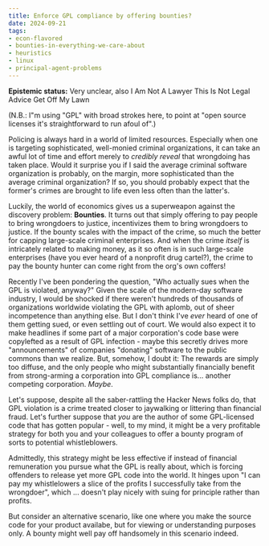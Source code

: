 ```yaml
---
title: Enforce GPL compliance by offering bounties?
date: 2024-09-21
tags: 
- econ-flavored
- bounties-in-everything-we-care-about
- heuristics
- linux
- principal-agent-problems
---
```



**Epistemic status:** Very unclear, also I Am Not A Lawyer This Is Not Legal
Advice Get Off My Lawn

(N.B.: I"m using "GPL" with broad strokes here, to point at "open source 
licenses it's straightforward to run afoul of".)

Policing is always hard in a world of limited resources. Especially when one
is targeting sophisticated, well-monied criminal organizations, it can take an
awful lot of time and effort merely to *credibly reveal* that wrongdoing has
taken place. Would it surprise you if I said the average criminal software
organization is probably, on the margin, more sophisticated than the average
criminal organization? If so, you should probably expect that the former's
crimes are brought to life even less often than the latter's.

Luckily, the world of economics gives us a superweapon against the discovery
problem: **Bounties**. It turns out that simply offering to pay people to bring
wrongdoers to justice, incentivizes them to bring wrongdoers to justice. If
the bounty scales with the impact of the crime, so much the better for capping
large-scale criminal enterprises. And when the crime *itself* is intricately
related to making money, as it so often is in such large-scale enterprises
(have you ever heard of a nonprofit drug cartel?), the crime to pay the bounty
hunter can come right from the org's own coffers!

Recently I've been pondering the question, "Who actually sues when the GPL is
violated, anyway?" Given the scale of the modern-day software industry, I would
be shocked if there weren't hundreds of thousands of organizations worldwide
violating the GPL with aplomb, out of sheer incompetence than anything else.
But I don't think I've *ever* heard of one of
them getting sued, or even settling out of court. We would also expect it to
make headlines if some part of a major corporation's code base were copylefted
as a result of GPL infection - maybe this secretly drives more "announcements"
of companies "donating" software to the public commons than we realize. But,
somehow, I doubt it: The rewards are simply too diffuse, and the only people
who might substantially financially benefit from strong-arming a corporation 
into GPL compliance is... another competing corporation. *Maybe*.

Let's suppose, despite all the saber-rattling the Hacker News folks do,
that GPL violation is a crime treated closer to jaywalking or littering than
financial fraud. Let's further suppose that *you* are the author of some
GPL-licensed code that has gotten popular - well, to my mind, it might be a
very profitable strategy for both you and your colleagues to offer a bounty
program of sorts to potential whistleblowers.

Admittedly, this strategy might be less
effective if instead of financial remuneration you pursue what the GPL is
really about, which is forcing offenders to release yet more GPL code into 
the world. It hinges upon "I can pay my whistlelowers a slice of the profits
I successfully take from the wrongdoer", which ... doesn't play nicely with
suing for principle rather than profits.

But consider an alternative scenario, like one where you make the source code
for your product availabe, but for viewing or understanding purposes only.
A bounty might well pay off handsomely in this scenario indeed.

